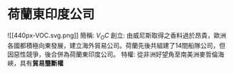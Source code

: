 # 荷蘭東印度公司
![[440px-VOC.svg.png]]
簡稱: $V_OC$
創立: 由威尼斯取得之香料過於昂貴，歐洲各國都積極向東發展，建立海外貿易公司。荷蘭先後共組建了14間船隊公司，但因惡性競爭，後合併為荷蘭東印度公司。
特權: 從非洲好望角至南美洲麥哲倫海峽，具有**貿易壟斷權**